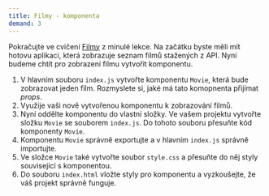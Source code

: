 ```yaml
---
title: Filmy - komponenta
demand: 3
---
```


Pokračujte ve cvičení [Filmy](../server-komunikace/cv-zobrazovani-dat#cvlekce%3Efilmy) z minulé lekce. Na začátku byste měli mít hotovu aplikaci, která zobrazuje seznam filmů stažených z API.
Nyní budeme chtít pro zobrazení filmu vytvořit komponentu.

1. V hlavním souboru `index.js` vytvořte komponentu `Movie`, která bude zobrazovat jeden film. Rozmyslete si, jaké má tato komopnenta přijímat *props*.
1. Využije vaši nově vytvořenou komponentu k zobrazování filmů.
1. Nyní oddělte komponentu do vlastní složky. Ve vašem projektu vytvořte složku `Movie` se souborem `index.js`. Do tohoto souboru přesuňte kód komponenty `Movie`.
1. Komponentu `Movie` správně exportujte a v hlavním `index.js` správně importujte.
1. Ve složce `Movie` také vytvořte soubor `style.css` a přesuňte do něj styly související s komponentou.
1. Do souboru `index.html` vložte styly pro komponentu a vyzkoušejte, že váš projekt správně funguje.
